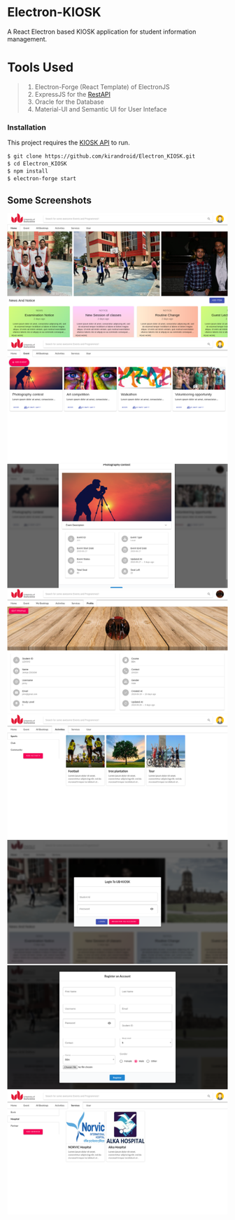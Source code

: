 # Electron-KIOSK

A React Electron based KIOSK application for student information management.

# Tools Used
> 1. Electron-Forge (React Template) of ElectronJS
> 2. ExpressJS for the <a href="https://github.com/kirandroid/KIOSK-API" target="_blank">RestAPI</a>
> 3. Oracle for the Database
> 4. Material-UI and Semantic UI for User Inteface

### Installation

This project requires the [KIOSK API](https://github.com/kirandroid/KIOSK-API) to run.

```sh
$ git clone https://github.com/kirandroid/Electron_KIOSK.git
$ cd Electron_KIOSK
$ npm install
$ electron-forge start
```

## Some Screenshots

<img src="Screenshot/adminHome.png"> <img src="Screenshot/event.png"> <img src="Screenshot/description.png"> <img  src="Screenshot/profile.png"><img src="Screenshot/activity.png"> <img  src="Screenshot/login.png"><img src="Screenshot/register.png"> <img  src="Screenshot/service.png">

